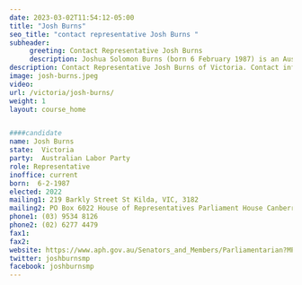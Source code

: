 ```yaml
---
date: 2023-03-02T11:54:12-05:00
title: "Josh Burns"
seo_title: "contact representative Josh Burns "
subheader:
     greeting: Contact Representative Josh Burns
     description: Joshua Solomon Burns (born 6 February 1987) is an Australian politician. Representing the Australian Labor Party, he was elected as the member for the division of Macnamara in Melbourne at the 2019 Australian federal election.
description: Contact Representative Josh Burns of Victoria. Contact information for Josh Burns includes email address, phone number, and mailing address.
image: josh-burns.jpeg
video:
url: /victoria/josh-burns/
weight: 1
layout: course_home


####candidate
name: Josh Burns
state:	Victoria
party:	Australian Labor Party
role: Representative
inoffice: current
born:  6-2-1987
elected: 2022
mailing1: 219 Barkly Street St Kilda, VIC, 3182
mailing2: PO Box 6022 House of Representatives Parliament House Canberra ACT 2600
phone1:	(03) 9534 8126
phone2: (02) 6277 4479
fax1:
fax2:
website: https://www.aph.gov.au/Senators_and_Members/Parliamentarian?MPID=278522
twitter: joshburnsmp
facebook: joshburnsmp
---
```

